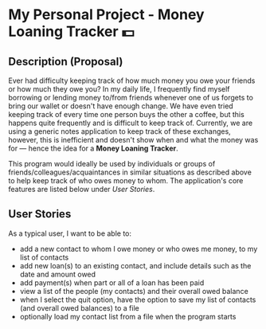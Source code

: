 # My Personal Project - Money Loaning Tracker 💵

## Description (Proposal)
Ever had difficulty keeping track of how much money you owe your friends or how much they owe you? In my daily life, I frequently find myself borrowing or lending money to/from friends whenever one of us forgets to bring our wallet or doesn't have enough change. We have even tried keeping track of every time one person buys the other a coffee, but this happens quite frequently and is difficult to keep track of. Currently, we are using a generic notes application to keep track of these exchanges, however, this is inefficient and doesn't show when and what the money was for — hence the idea for a **Money Loaning Tracker**. 

This program would ideally be used by individuals or groups of friends/colleagues/acquaintances in similar situations as described above to help keep track of who owes money to whom. The application's core features are listed below under *User Stories*.

## User Stories

As a typical user, I want to be able to:
- add a new contact to whom I owe money or who owes me money, to my list of contacts
- add new loan(s) to an existing contact, and include details such as the date and amount owed
- add payment(s) when part or all of a loan has been paid
- view a list of the people (my contacts) and their overall owed balance
- when I select the quit option, have the option to save my list of contacts (and overall owed balances) to a file
- optionally load my contact list from a file when the program starts